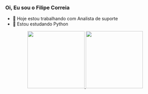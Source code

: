 ### Oi, Eu sou o Filipe Correia 

- 🔭 Hoje estou trabalhando com Analista de suporte 
- 🌱 Estou estudando Python

<div align="center">
  <a href="https://github.com/filipe-correia-dev">
  <img height="180em" src="https://github-readme-stats.vercel.app/api?username=filipe-correia-dev&show_icons=true&theme=dark&include_all_commits=true&count_private=true"/>
  <img height="180em" src="https://github-readme-stats.vercel.app/api/top-langs/?username=filipe-correia-dev&layout=compact&langs_count=7&theme=dark"/>
</div>

<!--
**filipe-correia-dev/filipe-correia-dev** is a ✨ _special_ ✨ repository because its `README.md` (this file) appears on your GitHub profile.

Here are some ideas to get you started:

- 🔭 I’m currently working on ...
- 🌱 I’m currently learning ...
- 👯 I’m looking to collaborate on ...
- 🤔 I’m looking for help with ...
- 💬 Ask me about ...
- 📫 How to reach me: ...
- 😄 Pronouns: ...
- ⚡ Fun fact: ...
-->
